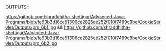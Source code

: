 OUTPUTS::

https://github.com/shraddhitha-shettigar/Advanced-Java-Programs/blob/fe93b3d16ce91306ce2825ee252f010f7499c9be/CookieServlet/Outputs/pro_6b1.jpg && https://github.com/shraddhitha-shettigar/Advanced-Java-Programs/blob/fe93b3d16ce91306ce2825ee252f010f7499c9be/CookieServlet/Outputs/pro_6b2.jpg
